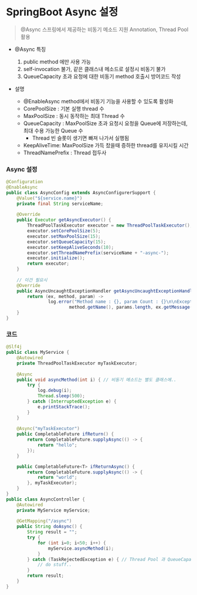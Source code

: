 # SpringBoot Async 설정
> @Async 스프링에서 제공하는 비동기 메소드 지원 Annotation, Thread Pool 활용
* @Async 특징
  1. public method 에만 사용 가능
  2. self-invocation 불가, 같은 클래스내 메소드로 설정시 비동기 불가
  3. QueueCapacity 초과 요청에 대한 비동기 method 호출시 방어코드 작성

* 설명
  * @EnableAsync method에서 비동기 기능을 사용할 수 있도록 활성화
  * CorePoolSize : 기본 실행 thread 수
  * MaxPoolSize : 동시 동작하는 최대 Thread 수
  * QueueCapacity : MaxPoolSize 초과 요청시 요청을 Queue에 저장하는데, 최대 수용 가능한 Queue 수
    * Thread 빈 슬롯이 생기면 빠져 나가서 실행됨
  * KeepAliveTime: MaxPoolSize 가득 찼을때 증하한 thread를 유지시킬 시간 
  * ThreadNamePrefix : Thread 접두사

### Async 설정
```java
@Configuration
@EnableAsync
public class AsyncConfig extends AsyncConfigurerSupport {
    @Value("${service.name}")
    private final String serviceName;
    
    @Override
    public Executor getAsyncExecutor() {
        ThreadPoolTaskExecutor executor = new ThreadPoolTaskExecutor();
        executor.setCorePoolSize(5);
        executor.setMaxPoolSize(15);
        executor.setQueueCapacity(15);
        executor.setKeepAliveSeconds(10);
        executor.setThreadNamePrefix(serviceName + "-async-");
        executor.initialize();
        return executor;
    }
    
    // 이건 필요시 
    @Override
    public AsyncUncaughtExceptionHandler getAsyncUncaughtExceptionHandler() {
        return (ex, method, param) ->
                log.error("Method name : {}, param Count : {}\n\nException Cause -{}",
                        method.getName(), params.length, ex.getMessage());
    }
}
```
### 코드
```java
@Slf4j
public class MyService {
    @Autowired 
    private ThreadPoolTaskExecutor myTaskExecutor;
    
    @Async
    public void asyncMethod(int i) { // 비동기 메소드는 별도 클래스에..
        try {
            log.debug(i);
            Thread.sleep(500);
        } catch (InterruptedException e) {
            e.printStackTrace();
        }
    }
    
    @Async("myTaskExecutor")
    public CompletableFuture ifReturn() {
        return CompletableFuture.supplyAsync(() -> {
            return "hello";
        });
    }

    public CompletableFuture<T> ifReturnAsync() {
        return CompletableFuture.supplyAsync(() -> {
            return "world";
        }, myTaskExecutor);
    }
}
public class AsyncController {
    @Autowired
    private MyService myService; 
    
    @GetMapping("/async")
    public String doAsync() {
        String result = "";
        try {
            for (int i=0; i<50; i++) {
                myService.asyncMethod(i);
            }
        } catch (TaskRejectedException e) { // Thread Pool 과 QueueCapacity 초과로 인한 예외 발생
            // do stuff..
        }
        return result;
    }
}
```
